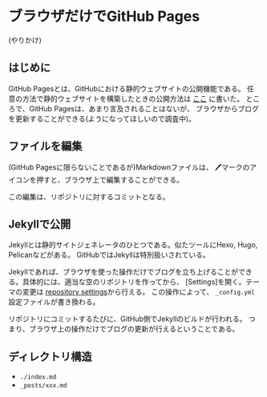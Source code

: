 # ブラウザだけでGitHub Pages
(やりかけ)

## はじめに
GitHub Pagesとは、GitHubにおける静的ウェブサイトの公開機能である。
任意の方法で静的ウェブサイトを構築したときの公開方法は
[ここ](https://qiita.com/kuronat/items/99d7a2c9b566141636f2)
に書いた。
ところで、GitHub Pagesは、あまり言及されることはないが、
ブラウザからブログを更新することができる(ようになってほしいので調査中)。

## ファイルを編集
(GitHub Pagesに限らないことであるが)Markdownファイルは、
🖊マークのアイコンを押すと、ブラウザ上で編集することができる。

この編集は、リポジトリに対するコミットとなる。

## Jekyllで公開
Jekyllとは静的サイトジェネレータのひとつである。似たツールにHexo, Hugo, Pelicanなどがある。
GitHubではJekyllは特別扱いされている。

Jekyllであれば、ブラウザを使った操作だけでブログを立ち上げることができる。具体的には、適当な空のリポジトリを作ってから、
[Settings]を開く。テーマの変更は [repository settings](https://github.com/kuronat/play-jekyll/settings)から行える。
この操作によって、 `_config.yml` 設定ファイルが書き換わる。

リポジトリにコミットするたびに、GitHub側でJekyllのビルドが行われる。
つまり、ブラウザ上の操作だけでブログの更新が行えるということである。

## ディレクトリ構造

* `./index.md` 
* `_posts/xxx.md`
